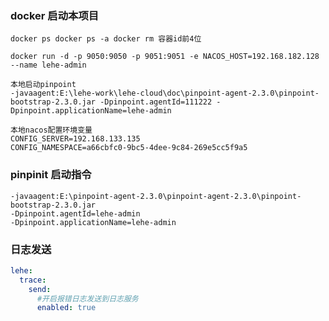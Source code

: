 ### docker 启动本项目

````shell
docker ps docker ps -a docker rm 容器id前4位

docker run -d -p 9050:9050 -p 9051:9051 -e NACOS_HOST=192.168.182.128 --name lehe-admin
````

````
本地启动pinpoint
-javaagent:E:\lehe-work\lehe-cloud\doc\pinpoint-agent-2.3.0\pinpoint-bootstrap-2.3.0.jar -Dpinpoint.agentId=111222 -Dpinpoint.applicationName=lehe-admin
````

```
本地nacos配置环境变量
CONFIG_SERVER=192.168.133.135
CONFIG_NAMESPACE=a66cbfc0-9bc5-4dee-9c84-269e5cc5f9a5
```

### pinpinit 启动指令

````shell
-javaagent:E:\pinpoint-agent-2.3.0\pinpoint-agent-2.3.0\pinpoint-bootstrap-2.3.0.jar
-Dpinpoint.agentId=lehe-admin
-Dpinpoint.applicationName=lehe-admin
````

### 日志发送

```yaml
lehe:
  trace:
    send:
      #开启报错日志发送到日志服务
      enabled: true
```